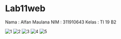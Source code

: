 # Lab11web
Nama : Alfan Maulana
NIM : 311910643
Kelas : TI 19 B2

![1](https://user-images.githubusercontent.com/81576195/121948604-a48b4d00-cd81-11eb-833d-e57a0dcdf4c8.png)
![2](https://user-images.githubusercontent.com/81576195/121948615-a81ed400-cd81-11eb-99e8-eb204699c2a6.png)
![3](https://user-images.githubusercontent.com/81576195/121948623-ab19c480-cd81-11eb-8060-9f591cbc99d8.png)
![4](https://user-images.githubusercontent.com/81576195/121948641-afde7880-cd81-11eb-9e26-40cd5cd7e59d.png)
![5](https://user-images.githubusercontent.com/81576195/121948652-b2d96900-cd81-11eb-8ba5-e3f24b14b1f6.png)
